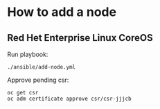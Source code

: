 # How to add a node

## Red Het Enterprise Linux CoreOS

Run playbook:
```
./ansible/add-node.yml
```

Approve pending csr:
```
oc get csr
oc adm certificate approve csr/csr-jjjcb
```

